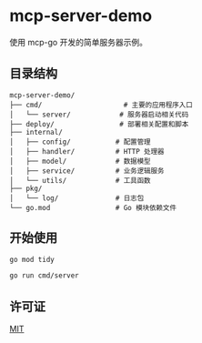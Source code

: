 # mcp-server-demo

使用 mcp-go 开发的简单服务器示例。

## 目录结构

```
mcp-server-demo/
├── cmd/                    # 主要的应用程序入口
│   └── server/            # 服务器启动相关代码
├── deploy/                # 部署相关配置和脚本
├── internal/
│   ├── config/           # 配置管理
│   ├── handler/          # HTTP 处理器
│   ├── model/            # 数据模型
│   ├── service/          # 业务逻辑服务
│   └── utils/            # 工具函数
├── pkg/
│   └── log/              # 日志包
└── go.mod                # Go 模块依赖文件
```

## 开始使用

```bash
go mod tidy

go run cmd/server
```

## 许可证

[MIT](https://opensource.org/licenses/MIT) 